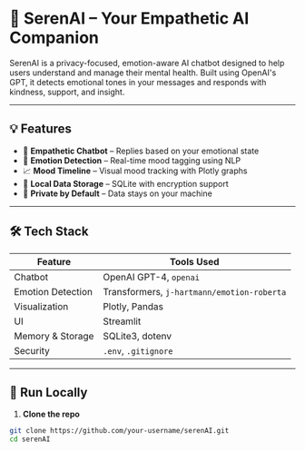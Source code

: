 # 🌸 SerenAI – Your Empathetic AI Companion

SerenAI is a privacy-focused, emotion-aware AI chatbot designed to help users understand and manage their mental health. Built using OpenAI's GPT, it detects emotional tones in your messages and responds with kindness, support, and insight.

---

## 💡 Features

- 💬 **Empathetic Chatbot** – Replies based on your emotional state
- 🧠 **Emotion Detection** – Real-time mood tagging using NLP
- 📈 **Mood Timeline** – Visual mood tracking with Plotly graphs
- 💾 **Local Data Storage** – SQLite with encryption support
- 🔐 **Private by Default** – Data stays on your machine

---

## 🛠️ Tech Stack

| Feature             | Tools Used |
|---------------------|------------|
| Chatbot             | OpenAI GPT-4, `openai` |
| Emotion Detection   | Transformers, `j-hartmann/emotion-roberta` |
| Visualization       | Plotly, Pandas |
| UI                  | Streamlit |
| Memory & Storage    | SQLite3, dotenv |
| Security            | `.env`, `.gitignore` |

---

## 🚀 Run Locally

1. **Clone the repo**

```bash
git clone https://github.com/your-username/serenAI.git
cd serenAI

